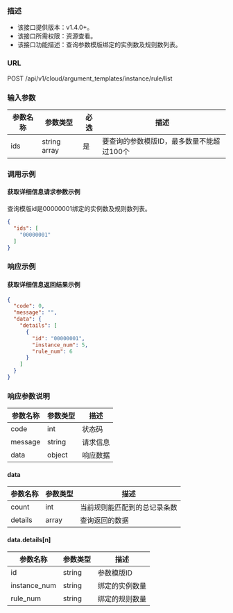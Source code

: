 ### 描述

- 该接口提供版本：v1.4.0+。
- 该接口所需权限：资源查看。
- 该接口功能描述：查询参数模版绑定的实例数及规则数列表。

### URL

POST /api/v1/cloud/argument_templates/instance/rule/list

### 输入参数

| 参数名称 | 参数类型         | 必选 | 描述                      |
|------|--------------|----|-------------------------|
| ids  | string array | 是  | 要查询的参数模版ID，最多数量不能超过100个 |

### 调用示例

#### 获取详细信息请求参数示例

查询模版id是00000001绑定的实例数及规则数列表。

```json
{
  "ids": [
    "00000001"
  ]
}
```

### 响应示例

#### 获取详细信息返回结果示例

```json
{
  "code": 0,
  "message": "",
  "data": {
    "details": [
      {
        "id": "00000001",
        "instance_num": 5,
        "rule_num": 6
      }
    ]
  }
}
```

### 响应参数说明

| 参数名称    | 参数类型   | 描述   |
|---------|--------|------|
| code    | int    | 状态码  |
| message | string | 请求信息 |
| data    | object | 响应数据 |

#### data

| 参数名称    | 参数类型  | 描述             |
|---------|-------|----------------|
| count   | int   | 当前规则能匹配到的总记录条数 |
| details | array | 查询返回的数据        |

#### data.details[n]

| 参数名称         | 参数类型   | 描述      |
|--------------|--------|---------|
| id           | string | 参数模版ID  |
| instance_num | string | 绑定的实例数量 |
| rule_num     | string | 绑定的规则数量 |
